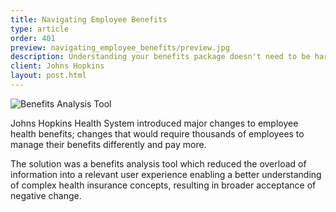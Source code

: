 ```yaml
---
title: Navigating Employee Benefits
type: article
order: 401
preview: navigating_employee_benefits/preview.jpg
description: Understanding your benefits package doesn't need to be hard.
client: Johns Hopkins
layout: post.html
---
```


![Benefits Analysis Tool](../../assets/media/navigating_employee_benefits/preview.jpg)

Johns Hopkins Health System introduced major changes to employee health benefits; changes that would require thousands of employees to manage their benefits differently and pay more.

The solution was a benefits analysis tool which reduced the overload of information into a relevant user experience enabling a better understanding of complex health insurance concepts, resulting in broader acceptance of negative change.
